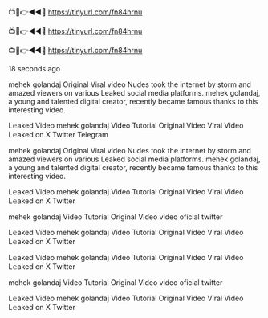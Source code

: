 📺📱👉◄◄🔴  https://tinyurl.com/fn84hrnu

📺📱👉◄◄🔴  https://tinyurl.com/fn84hrnu

📺📱👉◄◄🔴  https://tinyurl.com/fn84hrnu

18 seconds ago

mehek golandaj Original Viral video Nudes took the internet by storm and amazed viewers on various Leaked social media platforms. mehek golandaj, a young and talented digital creator, recently became famous thanks to this interesting video.

L𝚎aked Video mehek golandaj Video Tutorial Original Video Viral Video L𝚎aked on X Twitter Telegram

mehek golandaj Original Viral video Nudes took the internet by storm and amazed viewers on various Leaked social media platforms. mehek golandaj, a young and talented digital creator, recently became famous thanks to this interesting video.

L𝚎aked Video mehek golandaj Video Tutorial Original Video Viral Video L𝚎aked on X Twitter

mehek golandaj Video Tutorial Original Video video oficial twitter

L𝚎aked Video mehek golandaj Video Tutorial Original Video Viral Video L𝚎aked on X Twitter

L𝚎aked Video mehek golandaj Video Tutorial Original Video Viral Video L𝚎aked on X Twitter

mehek golandaj Video Tutorial Original Video video oficial twitter

L𝚎aked Video mehek golandaj Video Tutorial Original Video Viral Video L𝚎aked on X Twitter
